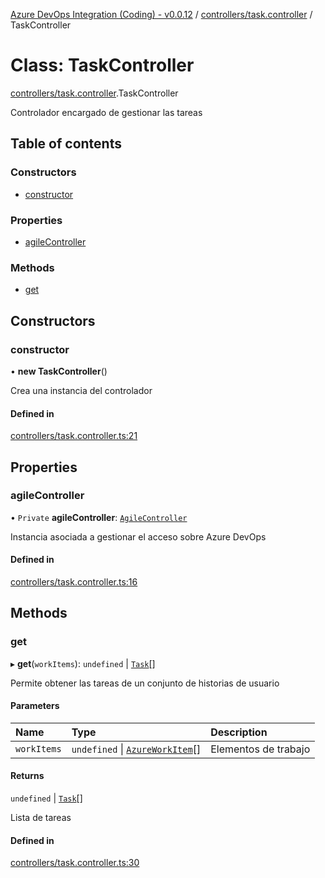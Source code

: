 [Azure DevOps Integration (Coding) - v0.0.12](../README.md) / [controllers/task.controller](../modules/controllers_task_controller.md) / TaskController

# Class: TaskController

[controllers/task.controller](../modules/controllers_task_controller.md).TaskController

Controlador encargado de gestionar las tareas

## Table of contents

### Constructors

- [constructor](controllers_task_controller.TaskController.md#constructor)

### Properties

- [agileController](controllers_task_controller.TaskController.md#agilecontroller)

### Methods

- [get](controllers_task_controller.TaskController.md#get)

## Constructors

### constructor

• **new TaskController**()

Crea una instancia del controlador

#### Defined in

[controllers/task.controller.ts:21](https://github.com/jeysgar1/azure-devops-api-kms/blob/f839fd0/src/controllers/task.controller.ts#L21)

## Properties

### agileController

• `Private` **agileController**: [`AgileController`](controllers_agile_controller.AgileController.md)

Instancia asociada a gestionar el acceso sobre Azure DevOps

#### Defined in

[controllers/task.controller.ts:16](https://github.com/jeysgar1/azure-devops-api-kms/blob/f839fd0/src/controllers/task.controller.ts#L16)

## Methods

### get

▸ **get**(`workItems`): `undefined` \| [`Task`](models_agile_task.Task.md)[]

Permite obtener las tareas de un conjunto de historias de usuario

#### Parameters

| Name | Type | Description |
| :------ | :------ | :------ |
| `workItems` | `undefined` \| [`AzureWorkItem`](models_azureDevOps_azureWorkItem.AzureWorkItem.md)[] | Elementos de trabajo |

#### Returns

`undefined` \| [`Task`](models_agile_task.Task.md)[]

Lista de tareas

#### Defined in

[controllers/task.controller.ts:30](https://github.com/jeysgar1/azure-devops-api-kms/blob/f839fd0/src/controllers/task.controller.ts#L30)
